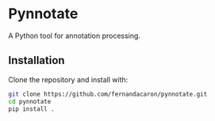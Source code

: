# Pynnotate

A Python tool for annotation processing.

## Installation

Clone the repository and install with:

```bash
git clone https://github.com/fernandacaron/pynnotate.git
cd pynnotate
pip install .
